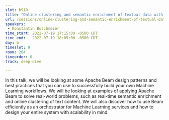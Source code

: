 ```yaml
---
slot: b910
title: "Online clustering and semantic enrichment of textual data with Apache Beam"
url: /sessions/online-clustering-and-semantic-enrichment-of-textual-data
speakers:
 - Konstantin Buschmeier
time_start: 2022-07-19 17:15:00 -0500 CDT
time_end:   2022-07-19 18:05:00 -0500 CDT
day: b
timeslot: 9
room: 204
timeorder: 0
track: deep-dive

---
```


In this talk, we will be looking at some Apache Beam design patterns and best practices that you can use to successfully build your own Machine Learning workflows. We will be looking at examples of applying Apache Beam to solve real-world problems, such as real-time semantic enrichment and online clustering of text content. We will also discover how to use Beam efficiently as an orchestrator for Machine Learning services and how to design your entire system with scalability in mind.